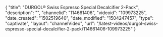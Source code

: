 {
    "title": "DURGOL&reg; Swiss Espresso Special Decalcifier 2-Pack",
    "description": "",
    "channelid": "114661406",
    "videoid": "109973225",
    "date_created": "1502519640",
    "date_modified": "1504247457",
    "type": "captivate",
    "layout": "channelVideo",
    "url": "\/latest-videos\/durgol-swiss-espresso-special-decalcifier-2-pack\/114661406-109973225"
}
